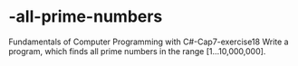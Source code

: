 # -all-prime-numbers
Fundamentals of Computer Programming with C#-Cap7-exercise18
Write a program, which finds all prime numbers in the range
[1…10,000,000].
